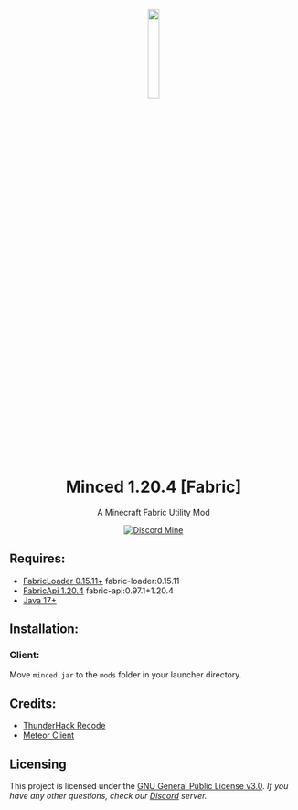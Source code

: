 <p align="center">
    <a href="https://discord.gg/QxdMmgafV3">
        <img src="https://i.imgur.com/X9KpXIB.png" style="width: 20%">
    </a>
</p>

<h1 align="center">Minced 1.20.4 [Fabric]</h1>
<p align="center">A Minecraft Fabric Utility Mod</p>

<div align="center">
    
[![Discord Mine](https://img.shields.io/discord/1012747861819150456?label=discord&logo=discord&logoColor=white)](https://discord.gg/QxdMmgafV3)

</div>

## Requires:
- [FabricLoader 0.15.11+](https://fabricmc.net/use/installer/)  fabric-loader:0.15.11
- [FabricApi 1.20.4](https://www.curseforge.com/minecraft/mc-mods/fabric-api/files/5383731)  fabric-api:0.97.1+1.20.4
- [Java 17+](https://www.oracle.com/java/technologies/javase/jdk17-archive-downloads.html)

## Installation:

### Client:
Move `minced.jar` to the `mods` folder in your launcher directory.


## Credits:
- [ThunderHack Recode](https://github.com/Pan4ur/ThunderHack-Recode)
- [Meteor Client](https://github.com/MeteorDevelopment/meteor-client)

## Licensing
This project is licensed under the [GNU General Public License v3.0](https://www.gnu.org/licenses/gpl-3.0.en.html). 
*If you have any other questions, check our [Discord](https://discord.gg/QxdMmgafV3) server.*
